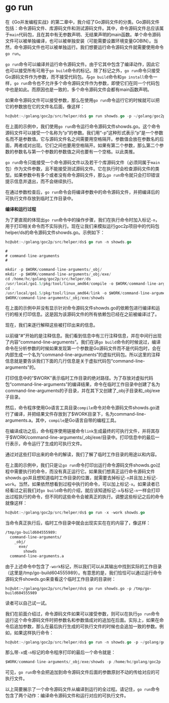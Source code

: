 # go run

在《Go并发编程实战》的第二章中，我介绍了Go源码文件的分类。Go源码文件包括：命令源码文件、库源码文件和测试源码文件。其中，命令源码文件总应该属于`main`代码包，且在其中有无参数声明、无结果声明的main函数。单个命令源码文件可以被单独编译，也可以被单独安装（可能需要设置环境变量GOBIN）。当然，命令源码文件也可以被单独运行。我们想要运行命令源码文件就需要使用命令`go run`。

`go run`命令可以编译并运行命令源码文件。由于它其中包含了编译动作，因此它也可以接受所有可用于`go build`命令的标记。除了标记之外，`go run`命令只接受Go源码文件作为参数，而不接受代码包。与`go build`命令和`go install`命令一样，`go run`命令也不允许多个命令源码文件作为参数，即使它们在同一个代码包中也是如此。而原因也是一致的，多个命令源码文件会都有main函数声明。

如果命令源码文件可以接受参数，那么在使用`go run`命令运行它的时候就可以把它的参数放在它的文件名后面，像这样：

```go
hc@ubt:~/golang/goc2p/src/helper/ds$ go run showds.go -p ~/golang/goc2p
```
	
在上面的示例中，我们使用`go run`命令运行命令源码文件showds.go。这个命令源码文件可以接受一个名称为“p”的参数。我们用“-p”这种形式表示“p”是一个参数名而不是参数值。它与源码文件名之间需要用空格隔开。参数值会放在参数名的后面，两者成对出现。它们之间也要用空格隔开。如果有第二个参数，那么第二个参数的参数名与第一个参数的参数值之间也要有一个空格。以此类推。

`go run`命令只能接受一个命令源码文件以及若干个库源码文件（必须同属于`main`包）作为文件参数，且不能接受测试源码文件。它在执行时会检查源码文件的类型。如果参数中有多个或者没有命令源码文件，那么`go run`命令就只会打印错误提示信息并退出，而不会继续执行。

在通过参数检查后，`go run`命令会将编译参数中的命令源码文件，并把编译后的可执行文件存放到临时工作目录中。

**编译和运行过程**

为了更直观的体现出`go run`命令中的操作步骤，我们在执行命令时加入标记`-n`，用于打印相关命令而不实际执行。现在让我们来模拟运行goc2p项目中的代码包helper/ds的命令源码文件showds.go。示例如下：

```go
hc@ubt:~/golang/goc2p/src/helper/ds$ go run -n showds.go

#
# command-line-arguments
#

mkdir -p $WORK/command-line-arguments/_obj/
mkdir -p $WORK/command-line-arguments/_obj/exe/
cd /home/hc/golang/goc2p/src/helper/ds
/usr/local/go1.5/pkg/tool/linux_amd64/compile -o $WORK/command-line-arguments.a -trimpath $WORK -p main -complete -buildid df49387da030ad0d3bebef3f046d4013f8cb08d3 -D _/home/hc/golang/goc2p/src/helper/ds -I $WORK -pack ./showds.go
cd .
/usr/local/go1.5/pkg/tool/linux_amd64/link -o $WORK/command-line-arguments/_obj/exe/showds -L $WORK -w -extld=clang -buildmode=exe -buildid=df49387da030ad0d3bebef3f046d4013f8cb08d3 $WORK/command-line-arguments.a
$WORK/command-line-arguments/_obj/exe/showds
```

在上面的示例中并没有显示针对命令源码文件showds.go的依赖包进行编译和运行的相关打印信息。这是因为该源码文件的所有依赖包已经在之前被编译过了。

现在，我们来逐行解释这些被打印出来的信息。

以前缀“#”开始的是注释信息。我们看到信息中有三行注释信息，并在中间行出现了内容“command-line-arguments”。我们在讲`go build`命令的时候说过，编译命令在分析参数的时候如果发现第一个参数是Go源码文件而不是代码包时，会在内部生成一个名为“command-line-arguments”的虚拟代码包。所以这里的注释信息就是要告诉我们下面的几行信息是关于虚拟代码包“command-line-arguments”的。

打印信息中的“$WORK”表示临时工作目录的绝对路径。为了存放对虚拟代码包“command-line-arguments”的编译结果，命令在临时工作目录中创建了名为command-line-arguments的子目录，并在其下又创建了_obj子目录和_obj/exe子目录。

然后，命令程序使用Go语言工具目录`compile`命令对命令源码文件showds.go进行了编译，并把结果文件存放到了$WORK目录下，名为command-line-arguments.a。其中，`compile`是Go语言自带的编程工具。

在编译成功之后，命令程序使用链接命令`link`生成最终的可执行文件，并将其存于$WORK/command-line-arguments/_obj/exe/目录中。打印信息中的最后一行表示，命令运行了生成的可执行文件。

通过对这些打印出来的命令的解读，我们了解了临时工作目录的用途以和内容。

在上面的示例中，我们只是让`go run`命令打印出运行命令源码文件showds.go过程中需要执行的命令，而没有真正运行它。如果我们想真正运行命令源码文件showds.go并且想知道临时工作目录的位置，就需要去掉标记`-n`并且加上标记`-work`。当然，如果依然想看到过程中执行的命令，可以加上标记`-x`。如果读者已经看过之前我们对`go build`命令的介绍，就应该知道标记`-x`与标记`-n`一样会打印出过程执行的命令，但不同的这些命令会被真正的执行。调整这些标记之后的命令就像这样：

```go
hc@ubt:~/golang/goc2p/src/helper/ds$ go run -x -work showds.go
```
	
当命令真正执行后，临时工作目录中就会出现实实在在的内容了，像这样：

```bash
/tmp/go-build604555989:
  command-line-arguments/
    _obj/
      exe/
        showds
  command-line-arguments.a
```
	
由于上述命令中包含了`-work`标记，所以我们可以从其输出中找到实际的工作目录（这里是/tmp/go-build604555989）。有意思的是，我们恰恰可以通过运行命令源码文件showds.go来查看这个临时工作目录的目录树：

	hc@ubt:~/golang/goc2p/src/helper/ds$ go run showds.go -p /tmp/go-build604555989
	
读者可以自己试一试。

我们在前面介绍过，命令源码文件如果可以接受参数，则可以在执行`go run`命令运行这个命令源码文件时把参数名和参数值成对的追加在后面。实际上，如果在命令后追加参数，那么在最后执行生成的可执行文件的时候也会追加一致的参数。例如，如果这样执行命令：

```go
hc@ubt:~/golang/goc2p/src/helper/ds$ go run -n showds.go -p ~/golang/goc2p
```

那么带`-x`或`-n`标记的命令程序打印的最后一个命令就是：

```go
$WORK/command-line-arguments/_obj/exe/showds -p /home/hc/golang/goc2p
```
	
可见，`go run`命令会把追加到命令源码文件后面的参数原封不动的传给对应的可执行文件。

以上简要展示了一个命令源码文件从编译到运行的全过程。请记住，`go run`命令包含了两个动作：编译命令源码文件和运行对应的可执行文件。
